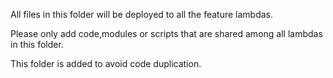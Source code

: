 All files in this folder will be deployed to all the feature lambdas.

Please only add code,modules or scripts that are shared among all lambdas in this folder.

This folder is added to avoid code duplication.
